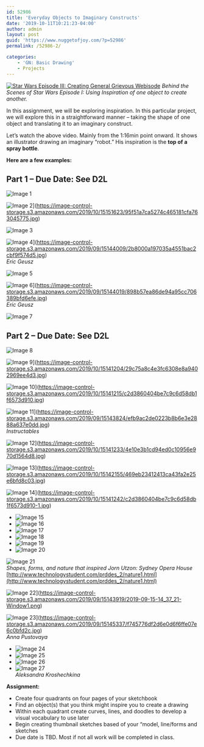 ```yaml
---
id: 52986
title: 'Everyday Objects to Imaginary Constructs'
date: '2019-10-11T10:21:23-04:00'
author: admin
layout: post
guid: 'https://www.nuggetofjoy.com/?p=52986'
permalink: /52986-2/

categories:
    - 'GN: Basic Drawing'
    - Projects
---
```

[![Star Wars Episode III: Creating General Grievous Webisode](https://www.youtube.com/embed/tBOoZ5Tuh2o?feature=oembed)](https://www.youtube.com/embed/tBOoZ5Tuh2o?feature=oembed)
*Behind the Scenes of Star Wars Episode I: Using Inspiration of one object to create another.*

In this assignment, we will be exploring inspiration. In this particular project, we will explore this in a straightforward manner – taking the shape of one object and translating it to an imaginary construct.

Let’s watch the above video. Mainly from the 1:16min point onward. It shows an illustrator drawing an imaginary “robot.” His inspiration is the **top of a spray bottle**.

**Here are a few examples:**

## Part 1 – Due Date: See D2L

![Image 1](https://image-control-storage.s3.amazonaws.com/2019/10/15185204/fe2c25ee54f92003d1d5a5e0e39edb57.jpg)

![Image 2](https://image-control-storage.s3.amazonaws.com/2019/10/15151623/95f51a7ca5274c465181cfa763045775-422x1024.jpg)](https://image-control-storage.s3.amazonaws.com/2019/10/15151623/95f51a7ca5274c465181cfa763045775.jpg)

![Image 3](https://image-control-storage.s3.amazonaws.com/2019/10/15185210/9cd744cb14280965293c9e6249dd4f06.jpg)

![Image 4](https://image-control-storage.s3.amazonaws.com/2019/09/15144009/2b8000a197035a4551bac2cbf9f574d5.jpg)](https://image-control-storage.s3.amazonaws.com/2019/09/15144009/2b8000a197035a4551bac2cbf9f574d5.jpg)  
*Eric Geusz*

![Image 5](https://image-control-storage.s3.amazonaws.com/2019/10/15185218/5cd2f557f69e28daf4b4141fc21a007e.jpg)

![Image 6](https://image-control-storage.s3.amazonaws.com/2019/09/15144019/898b57ea86de94a95cc706389bfd6efe.jpg)](https://image-control-storage.s3.amazonaws.com/2019/09/15144019/898b57ea86de94a95cc706389bfd6efe.jpg)  
*Eric Geusz*

![Image 7](https://image-control-storage.s3.amazonaws.com/2019/10/15185229/5cd2f557f69e28daf4b4141fc21a007e-1.jpg)

## Part 2 – Due Date: See D2L

![Image 8](https://image-control-storage.s3.amazonaws.com/2019/10/15141303/54174dd890c6f7cd2a488b43d9bf2421.jpg)

![Image 9](https://image-control-storage.s3.amazonaws.com/2019/10/15141204/29c75a8c4e3fc6308e8a9402969ee4d3.jpg)](https://image-control-storage.s3.amazonaws.com/2019/10/15141204/29c75a8c4e3fc6308e8a9402969ee4d3.jpg)

![Image 10](https://image-control-storage.s3.amazonaws.com/2019/10/15141215/c2d3860404be7c9c6d58db1f6573d910.jpg)](https://image-control-storage.s3.amazonaws.com/2019/10/15141215/c2d3860404be7c9c6d58db1f6573d910.jpg)

![Image 11](https://image-control-storage.s3.amazonaws.com/2019/09/15143824/efb9ac2de0223b8b6e3e2888a637e0dd.jpg)](https://image-control-storage.s3.amazonaws.com/2019/09/15143824/efb9ac2de0223b8b6e3e2888a637e0dd.jpg)  
*Instructables*

![Image 12](https://image-control-storage.s3.amazonaws.com/2019/10/15141233/4e10e3b1cd94ed0c10956e970d1564d8.jpg)](https://image-control-storage.s3.amazonaws.com/2019/10/15141233/4e10e3b1cd94ed0c10956e970d1564d8.jpg)

![Image 13](https://image-control-storage.s3.amazonaws.com/2019/10/15142155/469eb23412413ca43fa2e25e6bfd8c03.jpg)](https://image-control-storage.s3.amazonaws.com/2019/10/15142155/469eb23412413ca43fa2e25e6bfd8c03.jpg)

![Image 14](https://image-control-storage.s3.amazonaws.com/2019/10/15141242/c2d3860404be7c9c6d58db1f6573d910-1.jpg)](https://image-control-storage.s3.amazonaws.com/2019/10/15141242/c2d3860404be7c9c6d58db1f6573d910-1.jpg)

- ![Image 15](https://image-control-storage.s3.amazonaws.com/2019/10/16110156/5c017511692307.560fbc2f9ddec-1.jpg)
- ![Image 16](https://image-control-storage.s3.amazonaws.com/2019/10/16110159/6b55bd7ecf5977e76aac542f1990fc32-1-372x1024.jpg)
- ![Image 17](https://image-control-storage.s3.amazonaws.com/2019/10/16110202/80b6a0ea2320e6a8f2e3039c02321cab-528x1024-528x1024.jpg)
- ![Image 18](https://image-control-storage.s3.amazonaws.com/2019/10/16110206/2019-09-15-14_37_21-Window11.png)
- ![Image 19](https://image-control-storage.s3.amazonaws.com/2019/10/16110209/f745776df2d6e0d6f6ffe07e6c0bfd2c1.jpg)
- ![Image 20](https://image-control-storage.s3.amazonaws.com/2019/10/16110513/nature1-2.png)

![Image 21](https://image-control-storage.s3.amazonaws.com/2019/09/11094035/nature1.png)  
*Shapes, forms, and nature that inspired Jorn Utzon: Sydney Opera House*  
[http://www.technologystudent.com/prddes_2/nature1.html](http://www.technologystudent.com/prddes_2/nature1.html)

![Image 22](https://image-control-storage.s3.amazonaws.com/2019/09/15143919/2019-09-15-14_37_21-Window1.png)](https://image-control-storage.s3.amazonaws.com/2019/09/15143919/2019-09-15-14_37_21-Window1.png)

![Image 23](https://image-control-storage.s3.amazonaws.com/2019/09/15145337/f745776df2d6e0d6f6ffe07e6c0bfd2c.jpg)](https://image-control-storage.s3.amazonaws.com/2019/09/15145337/f745776df2d6e0d6f6ffe07e6c0bfd2c.jpg)  
*Anna Pustovaya*

- ![Image 24](https://image-control-storage.s3.amazonaws.com/2019/09/11100024/fada5f11692307.560fbc288510c.jpg)
- ![Image 25](https://image-control-storage.s3.amazonaws.com/2019/09/11100027/5c017511692307.560fbc2f9ddec.jpg)
- ![Image 26](https://image-control-storage.s3.amazonaws.com/2019/09/11100030/9fe1d711692307.560fbc2f95366.jpg)
- ![Image 27](https://image-control-storage.s3.amazonaws.com/2019/09/11100034/a0994611692307.560fbc793e8aa.jpg)  
*Aleksandra Kroshechkina*

**Assignment:**

- Create four quadrants on four pages of your sketchbook
- Find an object(s) that you think might inspire you to create a drawing
- Within each quadrant create curves, lines, and doodles to develop a visual vocabulary to use later
- Begin creating thumbnail sketches based of your “model, line/forms and sketches
- Due date is TBD. Most if not all work will be completed in class.


